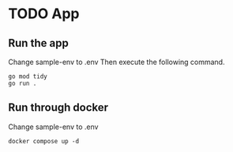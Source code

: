 # TODO App

## Run the app

Change sample-env to .env
Then execute the following command.

```
go mod tidy
go run .
```

## Run through docker

Change sample-env to .env

```
docker compose up -d
```
